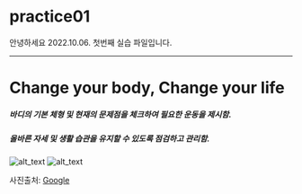 # practice01

안녕하세요 2022.10.06. 첫번째 실습 파일입니다.

***
 
# <b> Change your body, Change your life</b>

##### 바디의 기본 체형 및 현재의 문제점을 체크하여 필요한 운동을 제시함.
##### 올바른 자세 및 생활 습관을 유지할 수 있도록 점검하고 관리함.



![alt_text](https://sinicropispine.com/wp-content/uploads/2017/05/strengthen-spine.jpg)
![alt_text](https://post.healthline.com/wp-content/uploads/2020/09/Back_Dumbbell_Workout_Weights-1200x628-Facebook-1200x628.jpg)

사진출처: [Google][googlelink]

[googlelink]:http://google.com

